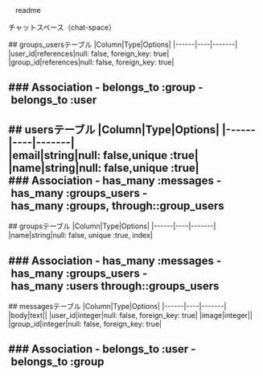 　readme

チャットスペース（chat-space）

## groups_usersテーブル
|Column|Type|Options|
|------|----|-------|
|user_id|references|null: false, foreign_key: true|
|group_id|references|null: false, foreign_key: true|

### Association
- belongs_to :group
- belongs_to :user
------------------------------
## usersテーブル
|Column|Type|Options|
|------|----|-------|
|email|string|null: false,unique :true|
|name|string|null: false,unique :true|
### Association
- has_many :messages
- has_many :groups_users
- has_many :groups, through::group_users
------------------------------
## groupsテーブル
|Column|Type|Options|
|------|----|-------|
|name|string|null: false, unique :true, index|

### Association
- has_many :messages
- has_many :groups_users
- has_many :users through::groups_users
------------------------------
## messagesテーブル
|Column|Type|Options|
|------|----|-------|
|body|text||
|user_id|integer|null: false, foreign_key: true|
|image|integer||
|group_id|integer|null: false, foreign_key: true|

### Association
- belongs_to :user
- belongs_to :group
------------------------------